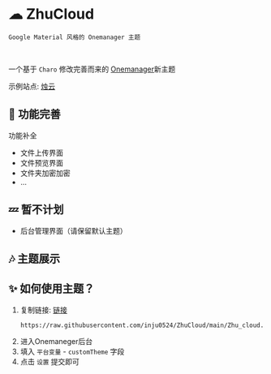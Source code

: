 # ☁ ZhuCloud
    Google Material 风格的 Onemanager 主题
<br>

一个基于 `Charo` 修改完善而来的 [Onemanager](https://github.com/qkqpttgf/OneManager-php)新主题

示例站点: [烛云](https://one.inju.eu.org/)


## 🎁 功能完善
功能补全
   - 文件上传界面
   - 文件预览界面
   - 文件夹加密加密
   - ...

## 💤 暂不计划
- 后台管理界面（请保留默认主题）

## 🎶 主题展示

## ✨ 如何使用主题？
1. 复制链接: [链接](https://raw.githubusercontent.com/inju0524/ZhuCloud/main/Zhu_cloud.html)
    ```
    https://raw.githubusercontent.com/inju0524/ZhuCloud/main/Zhu_cloud.html
    ```
2. 进入Onemaneger后台  
3. 填入 `平台变量` - `customTheme` 字段  
4. 点击 `设置` 提交即可
